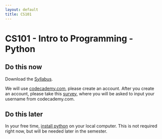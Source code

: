 ```yaml
---
layout: default
title: CS101
---
```


# CS101 - Intro to Programming - Python

## Do this now
Download the [Syllabus](/CS101.pdf).

We will use [codecademy.com](codecademy.com), please create an account.
After you create an account, please take this [survey](http://goo.gl/forms/6XSFltmVtg), where you will be asked to input your username from codecademy.com.

## Do this later

In your free time, [install python](https://www.python.org/downloads/) on your local computer.
This is not required right now, but will be needed later in the semester.
